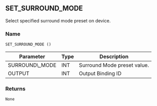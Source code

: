 ## SET\_SURROUND\_MODE

Select specified surround mode preset on device.


### Name

`SET_SURROUND_MODE ()`


| Parameter        | Type | Description                 |
| ---------------- | ---- | --------------------------- |
| SURROUND\\\_MODE | INT  | Surround Mode preset value. |
| OUTPUT           | INT  | Output Binding ID           |


### Returns

`None`